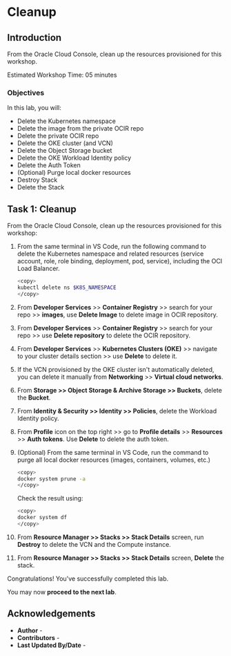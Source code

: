 # Cleanup

## Introduction

From the Oracle Cloud Console, clean up the resources provisioned for this workshop.

Estimated Workshop Time: 05 minutes

### Objectives

In this lab, you will:

* Delete the Kubernetes namespace
* Delete the image from the private OCIR repo
* Delete the private OCIR repo
* Delete the OKE cluster (and VCN)
* Delete the Object Storage bucket
* Delete the OKE Workload Identity policy
* Delete the Auth Token
* (Optional) Purge local docker resources
* Destroy Stack
* Delete the Stack


## Task 1: Cleanup

From the Oracle Cloud Console, clean up the resources provisioned for this workshop:

1. From the same terminal in VS Code, run the following command to delete the Kubernetes namespace and related resources (service account, role, role binding, deployment, pod, service), including the OCI Load Balancer.

    ```bash
    <copy>
    kubectl delete ns $K8S_NAMESPACE
    </copy>
    ```

2. From **Developer Services** >> **Container Registry** >> search for your repo >> **images**, use **Delete Image** to delete image in OCIR repository.

3. From **Developer Services** >> **Container Registry** >> search for your repo >> use **Delete repository** to delete the OCIR repository.

4. From **Developer Services** >> **Kubernetes Clusters (OKE)** >> navigate to your cluster details section >> use **Delete** to delete it. 

5. If the VCN provisioned by the OKE cluster isn't automatically deleted, you can delete it manually from **Networking** >> **Virtual cloud networks**.

6. From **Storage >> Object Storage & Archive Storage >> Buckets**, delete the **Bucket**.

7. From **Identity & Security >> Identity >> Policies**, delete the Workload Identity policy.

8. From **Profile** icon on the top right >> go to **Profile details** >> **Resources** >> **Auth tokens**. Use **Delete** to delete the auth token.

9. (Optional) From the same terminal in VS Code, run the command to purge all local docker resources (images, containers, volumes, etc.)

    ```bash
    <copy>
    docker system prune -a
    </copy>
    ```

    Check the result using:

    ```bash
    <copy>
    docker system df
    </copy>
    ```

10. From **Resource Manager >> Stacks >> Stack Details** screen, run **Destroy** to delete the VCN and the Compute instance.

11. From **Resource Manager >> Stacks >> Stack Details** screen, **Delete** the stack.

Congratulations! You've successfully completed this lab.

You may now **proceed to the next lab**.

## Acknowledgements

* **Author** - [](var:author)
* **Contributors** - [](var:contributors)
* **Last Updated By/Date** - [](var:last_updated)